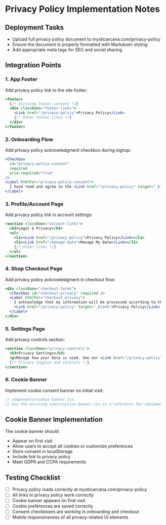 # Privacy Policy Implementation Notes

## Deployment Tasks
- Upload full privacy policy document to mysticarcana.com/privacy-policy
- Ensure the document is properly formatted with Markdown styling
- Add appropriate meta tags for SEO and social sharing

## Integration Points

### 1. App Footer
Add privacy policy link to the site footer:
```jsx
<footer>
  {/* Existing footer content */}
  <div className="footer-links">
    <Link href="/privacy-policy">Privacy Policy</Link>
    {/* Other footer links */}
  </div>
</footer>
```

### 2. Onboarding Flow
Add privacy policy acknowledgment checkbox during signup:
```jsx
<Checkbox 
  id="privacy-policy-consent" 
  required
  aria-required="true"
/>
<Label htmlFor="privacy-policy-consent">
  I have read and agree to the <Link href="/privacy-policy" target="_blank">Privacy Policy</Link>
</Label>
```

### 3. Profile/Account Page
Add privacy policy link in account settings:
```jsx
<section className="account-links">
  <h3>Legal & Privacy</h3>
  <ul>
    <li><Link href="/privacy-policy">Privacy Policy</Link></li>
    <li><Link href="/manage-data">Manage My Data</Link></li>
    {/* Other links */}
  </ul>
</section>
```

### 4. Shop Checkout Page
Add privacy policy acknowledgment in checkout flow:
```jsx
<div className="checkout-terms">
  <Checkbox id="checkout-privacy" required />
  <Label htmlFor="checkout-privacy">
    I acknowledge that my information will be processed according to the 
    <Link href="/privacy-policy" target="_blank">Privacy Policy</Link>
  </Label>
</div>
```

### 5. Settings Page
Add privacy controls section:
```jsx
<section className="privacy-controls">
  <h3>Privacy Settings</h3>
  <p>Manage how your data is used. See our <Link href="/privacy-policy">Privacy Policy</Link> for details.</p>
  {/* Privacy toggles and controls */}
</section>
```

### 6. Cookie Banner
Implement cookie consent banner on initial visit:
```jsx
// components/cookie-banner.tsx
// Use the existing subscription-banner.tsx as a reference for implementation
```

## Cookie Banner Implementation
The cookie banner should:
- Appear on first visit
- Allow users to accept all cookies or customize preferences
- Store consent in localStorage
- Include link to privacy policy
- Meet GDPR and CCPA requirements

## Testing Checklist
- [ ] Privacy policy loads correctly at mysticarcana.com/privacy-policy
- [ ] All links to privacy policy work correctly
- [ ] Cookie banner appears on first visit
- [ ] Cookie preferences are saved correctly
- [ ] Consent checkboxes are working in onboarding and checkout
- [ ] Mobile responsiveness of all privacy-related UI elements